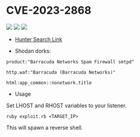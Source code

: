 # CVE-2023-2868
![](https://img.shields.io/static/v1?label=Product&message=Barracuda%20ESG&color=blue)
![](https://img.shields.io/static/v1?label=Version&message=5.1.3.001-9.2.0.006&color=brighgreen)
![](https://img.shields.io/static/v1?label=Vulnerability&message=CVSSv3:%209.8.%20Command%20Injection&color=red)

 
- [Hunter Search Link](https://hunter.how/list?searchValue=product.name%3D%22Barracuda%20Networks%20Spam%20Firewall%20smtpd%22)

- Shodan dorks:
```
product:"Barracuda Networks Spam Firewall smtpd"
```
```
http.waf:"Barracuda (Barracuda Networks)"
```
```
html:app_common::nonetwork.title
```
- Usage

Set LHOST and RHOST variables to your listener.

```
ruby exploit.rb <TARGET_IP>
```

This will spawn a reverse shell.
